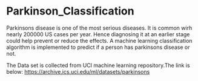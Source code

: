 # Parkinson_Classification
 
 Parkinsons disease is one of the most serious diseases.
 It is common wirh nearly 200000 US cases per year.
 Hence diagnosing it at an earlier stage could help prevent or reduce the effects.
 A machine learning classification algorithm is implemented to predict if a person has parkinsons disease or not.
 
 The Data set is collected from UCI machine learning repository.The link is below:
 https://archive.ics.uci.edu/ml/datasets/parkinsons
